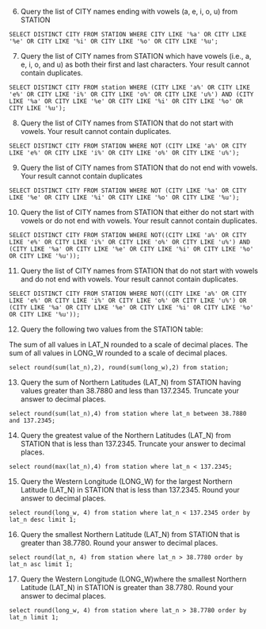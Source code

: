 
6. Query the list of CITY names ending with vowels (a, e, i, o, u) from STATION

```mysql
SELECT DISTINCT CITY FROM STATION WHERE CITY LIKE '%a' OR CITY LIKE '%e' OR CITY LIKE '%i' OR CITY LIKE '%o' OR CITY LIKE '%u';
```

7. Query the list of CITY names from STATION which have vowels (i.e., a, e, i, o, and u) as both their first and last characters. Your result cannot contain duplicates.

```mysql
SELECT DISTINCT CITY FROM station WHERE (CITY LIKE 'a%' OR CITY LIKE 'e%' OR CITY LIKE 'i%' OR CITY LIKE 'o%' OR CITY LIKE 'u%') AND (CITY LIKE '%a' OR CITY LIKE '%e' OR CITY LIKE '%i' OR CITY LIKE '%o' OR CITY LIKE '%u');
```

8. Query the list of CITY names from STATION that do not start with vowels. Your result cannot contain duplicates.

```mysql
SELECT DISTINCT CITY FROM STATION WHERE NOT (CITY LIKE 'a%' OR CITY LIKE 'e%' OR CITY LIKE 'i%' OR CITY LIKE 'o%' OR CITY LIKE 'u%');
```

9. Query the list of CITY names from STATION that do not end with vowels. Your result cannot contain duplicates

```mysql
SELECT DISTINCT CITY FROM STATION WHERE NOT (CITY LIKE '%a' OR CITY LIKE '%e' OR CITY LIKE '%i' OR CITY LIKE '%o' OR CITY LIKE '%u');
```

10. Query the list of CITY names from STATION that either do not start with vowels or do not end with vowels. Your result cannot contain duplicates.

```mysql
SELECT DISTINCT CITY FROM STATION WHERE NOT((CITY LIKE 'a%' OR CITY LIKE 'e%' OR CITY LIKE 'i%' OR CITY LIKE 'o%' OR CITY LIKE 'u%') AND (CITY LIKE '%a' OR CITY LIKE '%e' OR CITY LIKE '%i' OR CITY LIKE '%o' OR CITY LIKE '%u'));
```

11. Query the list of CITY names from STATION that do not start with vowels and do not end with vowels. Your result cannot contain duplicates.


```mysql
SELECT DISTINCT CITY FROM STATION WHERE NOT((CITY LIKE 'a%' OR CITY LIKE 'e%' OR CITY LIKE 'i%' OR CITY LIKE 'o%' OR CITY LIKE 'u%') OR (CITY LIKE '%a' OR CITY LIKE '%e' OR CITY LIKE '%i' OR CITY LIKE '%o' OR CITY LIKE '%u'));
```

12. Query the following two values from the STATION table:

The sum of all values in LAT_N rounded to a scale of  decimal places.
The sum of all values in LONG_W rounded to a scale of  decimal places.

```mysql
select round(sum(lat_n),2), round(sum(long_w),2) from station;
```

13. Query the sum of Northern Latitudes (LAT_N) from STATION having values greater than 38.7880 and less than 137.2345. Truncate your answer to  decimal places.

```mysql
select round(sum(lat_n),4) from station where lat_n between 38.7880 and 137.2345;
```

14. Query the greatest value of the Northern Latitudes (LAT_N) from STATION that is less than 137.2345. Truncate your answer to  decimal places.

```mysql
select round(max(lat_n),4) from station where lat_n < 137.2345;
```

15. Query the Western Longitude (LONG_W) for the largest Northern Latitude (LAT_N) in STATION that is less than 137.2345. Round your answer to  decimal places.

```mysql
select round(long_w, 4) from station where lat_n < 137.2345 order by lat_n desc limit 1;
```

16. Query the smallest Northern Latitude (LAT_N) from STATION that is greater than 38.7780. Round your answer to  decimal places.

```mysql
select round(lat_n, 4) from station where lat_n > 38.7780 order by lat_n asc limit 1;
```

17. Query the Western Longitude (LONG_W)where the smallest Northern Latitude (LAT_N) in STATION is greater than 38.7780. Round your answer to  decimal places.

```mysql
select round(long_w, 4) from station where lat_n > 38.7780 order by lat_n limit 1;
```